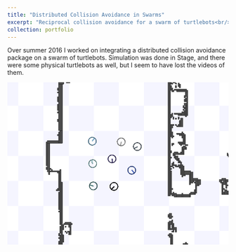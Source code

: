 ```yaml
---
title: "Distributed Collision Avoidance in Swarms"
excerpt: "Reciprocal collision avoidance for a swarm of turtlebots<br/><img src='/images/projects/collvoid/collvoid.png'>"
collection: portfolio
---
```


Over summer 2016 I worked on integrating a distributed collision avoidance package on a swarm of turtlebots.  Simulation was done in Stage, and there were some physical turtlebots as well, but I seem to have lost the videos of them.

![A set of turtlebots in simulation, facing random directions in the middle of a room](/images/projects/collvoid/collvoid.png)

